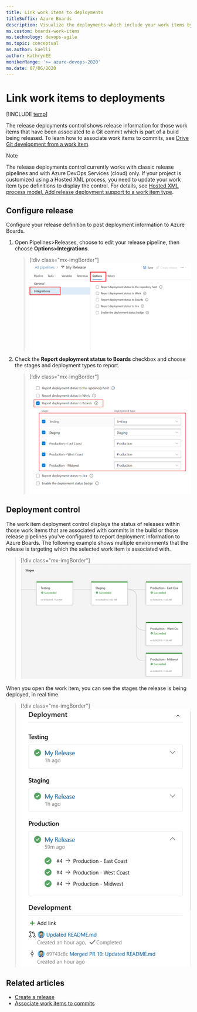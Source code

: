 ```yaml
---
title: Link work items to deployments
titleSuffix: Azure Boards
description: Visualize the deployments which include your work items by linking them to releases
ms.custom: boards-work-items  
ms.technology: devops-agile
ms.topic: conceptual
ms.author: kaelli
author: KathrynEE
monikerRange: '>= azure-devops-2020'
ms.date: 07/06/2020
--- 
```


# Link work items to deployments

[!INCLUDE [temp](../includes/version-vsts-only.md)]

The release deployments control shows release information for those work items that have been associated to a Git commit which is part of a build being released. To learn how to associate work items to commits, see [Drive Git development from a work item](../backlogs/connect-work-items-to-git-dev-ops.md).

> [!NOTE]  
> The release deployments control currently works with classic release pipelines and with Azure DevOps Services (cloud) only. If your project is customized using a Hosted XML process, you need to update your work item type definitions to display the control. For details, see [Hosted XML process model, Add release deployment support to a work item type](../../organizations/settings/work/hosted-xml-process-model.md#add-support-wit).

## Configure release

Configure your release definition to post deployment information to Azure Boards. 

1. Open Pipelines>Releases, choose to edit your release pipeline, then choose **Options>Integrations**.

   > [!div class="mx-imgBorder"]  
   > ![Release Settings](media/deployments-control/release-settings-1.png)

2. Check the **Report deployment status to Boards** checkbox and choose the stages and deployment types to report. 

   > [!div class="mx-imgBorder"]  
   > ![Release Settings Stages](media/deployments-control/release-settings-stages-1.png)

## Deployment control

The work item deployment control displays the status of releases within those work items that are associated with commits in the build or those release pipelines you've configured to report deployment information to Azure Boards. The following example shows multiple environments that the release is targeting which the selected work item is associated with. 

> [!div class="mx-imgBorder"]  
> ![Release Settings Stages](media/deployments-control/releases-stages-1.png)

When you open the work item, you can see the stages the release is being deployed, in real time.

> [!div class="mx-imgBorder"]  
> ![Release Settings Stages](media/deployments-control/deployments-control-1.png)

## Related articles  

- [Create a release](../../pipelines/release/define-multistage-release-process.md)
- [Associate work items to commits](../backlogs/connect-work-items-to-git-dev-ops.md)



